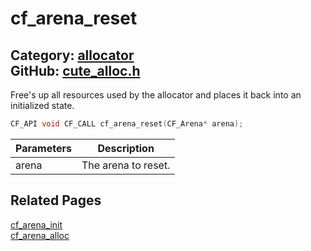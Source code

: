 [](../header.md ':include')

# cf_arena_reset

Category: [allocator](/api_reference?id=allocator)  
GitHub: [cute_alloc.h](https://github.com/RandyGaul/cute_framework/blob/master/include/cute_alloc.h)  
---

Free's up all resources used by the allocator and places it back into an initialized state.

```cpp
CF_API void CF_CALL cf_arena_reset(CF_Arena* arena);
```

Parameters | Description
--- | ---
arena | The arena to reset.

## Related Pages

[cf_arena_init](/allocator/cf_arena_init.md)  
[cf_arena_alloc](/allocator/cf_arena_alloc.md)  
